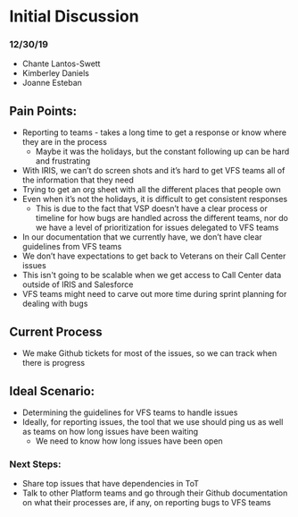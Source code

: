 # Initial Discussion
### 12/30/19
- Chante Lantos-Swett
- Kimberley Daniels
- Joanne Esteban


## Pain Points:
- Reporting to teams - takes a long time to get a response or know where they are in the process
    - Maybe it was the holidays, but the constant following up can be hard and frustrating
- With IRIS, we can’t do screen shots and it’s hard to get VFS teams all of the information that they need
- Trying to get an org sheet with all the different places that people own
- Even when it’s not the holidays, it is difficult to get consistent responses
    - This is due to the fact that VSP doesn’t have a clear process or timeline for how bugs are handled across the different teams, nor do we have a level of prioritization for issues delegated to VFS teams
- In our documentation that we currently have, we don’t have clear guidelines from VFS teams 
- We don’t have expectations to get back to Veterans on their Call Center issues
- This isn't going to be scalable when we get access to Call Center data outside of IRIS and Salesforce
- VFS teams might need to carve out more time during sprint planning for dealing with bugs

## Current Process
- We make Github tickets for most of the issues, so we can track when there is progress

## Ideal Scenario:
- Determining the guidelines for VFS teams to handle issues
- Ideally, for reporting issues, the tool that we use should ping us as well as teams on how long issues have been waiting
    - We need to know how long issues have been open

### Next Steps:
- Share top issues that have dependencies in ToT
- Talk to other Platform teams and go through their Github documentation on what their processes are, if any, on reporting bugs to VFS teams
